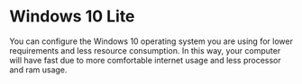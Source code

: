 # Windows 10 Lite
You can configure the Windows 10 operating system you are using for lower requirements and less resource consumption. 
In this way, your computer will have fast due to more comfortable internet usage and less processor and ram usage.
